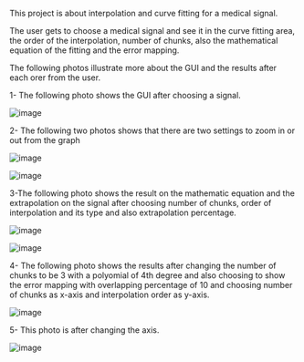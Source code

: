 This project is about interpolation and curve fitting for a medical signal.

The user gets to choose a medical signal and see it in the curve fitting area, the order of the interpolation, number of chunks, also the mathematical equation of the fitting and the error mapping.

The following photos illustrate more about the GUI and the results after each orer from the user.

1- The following photo shows the GUI after choosing a signal.

![image](https://github.com/hagerashraf/Interpolation-and-curve-fitting-for-a-medical-signal/assets/61332559/9876a8ed-9275-4130-96f4-953c38467973)

2- The following two photos shows that there are two settings to zoom in or out from the graph

![image](https://github.com/hagerashraf/Interpolation-and-curve-fitting-for-a-medical-signal/assets/61332559/70116810-ee25-4a5d-a34a-a97a50011612)

![image](https://github.com/hagerashraf/Interpolation-and-curve-fitting-for-a-medical-signal/assets/61332559/4fa5132a-8955-44a1-93ab-d091a2b7a508)

3-The following photo shows the result on the mathematic equation and the extrapolation on the signal after choosing number of chunks, order of interpolation and its type and also extrapolation percentage.

![image](https://github.com/hagerashraf/Interpolation-and-curve-fitting-for-a-medical-signal/assets/61332559/9b9a66e8-4b9f-4c12-8463-c5e1be23cace)

![image](https://github.com/hagerashraf/Interpolation-and-curve-fitting-for-a-medical-signal/assets/61332559/d1ca4d30-e6a0-4cc8-a150-6e8e6fea9cdb)

4- The following photo shows the results after changing the number of chunks to be 3 with a polyomial of 4th degree and also choosing to show the error mapping with overlapping percentage of 10 and choosing 
number of chunks as x-axis and interpolation order as y-axis.

![image](https://github.com/hagerashraf/Interpolation-and-curve-fitting-for-a-medical-signal/assets/61332559/03938ed1-b568-4824-a791-1dce19709f15)

5- This photo is after changing the axis.

![image](https://github.com/hagerashraf/Interpolation-and-curve-fitting-for-a-medical-signal/assets/61332559/b82ce762-5594-4f63-bd36-e55ef2bbd887)
